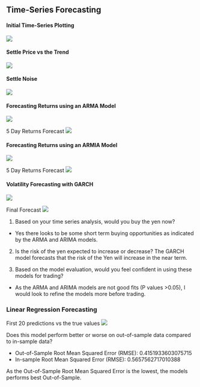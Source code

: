 ## Time-Series Forecasting
#### Initial Time-Series Plotting
<img src="Images/Initial_Time-Series.png">

#### Settle Price vs the Trend
<img src="Images/Settle_Price_vs_Trend.png">

#### Settle Noise
<img src="Images/Settle_Noise.png">

#### Forecasting Returns using an ARMA Model
<img src="Images/ARMA.png">

5 Day Returns Forecast
<img src="Images/5Day_Returns_Forecast.png">


#### Forecasting Returns using an ARMIA Model
<img src="Images/ARIMA.png">

5 Day Returns Forecast
<img src="Images/5Day_Futures_Price_Forecast.png">

#### Volatility Forecasting with GARCH
<img src="Images/GARCH.png">

Final Forecast
<img src="Images/Final_Forecast.png">


1. Based on your time series analysis, would you buy the yen now?
* Yes there looks to be some short term buying opportunities as indicated by the ARMA and ARIMA models. 

2. Is the risk of the yen expected to increase or decrease?
The GARCH model forecasts that the risk of the Yen will increase in the near term. 

3. Based on the model evaluation, would you feel confident in using these models for trading?

* As the ARMA and ARIMA models are not good fits (P values >0.05), I would look to refine the models more before trading.  



### Linear Regression Forecasting
First 20 predictions vs the true values
<img src="Images/20_predictions_vs_true_values.png">

Does this model perform better or worse on out-of-sample data compared to in-sample data?

* Out-of-Sample Root Mean Squared Error (RMSE): 0.4151933603075715
* In-sample Root Mean Squared Error (RMSE): 0.5657562717010388

As the Out-of-Sample Root Mean Squared Error is the lowest, the models performs best Out-of-Sample.
